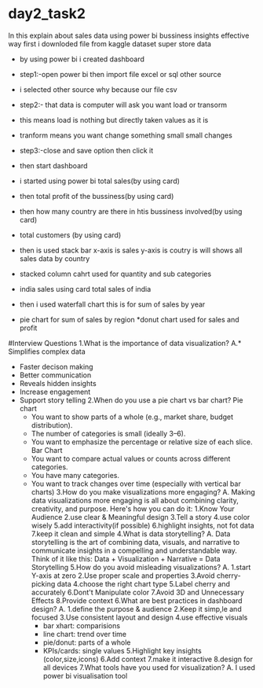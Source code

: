 # day2_task2
In this explain about sales data using power bi bussiness insights effective way
first i downloded file from kaggle dataset super store data
* by using power bi i created dashboard
* step1:-open power bi then import file excel or sql other source
* i selected other source why because our file csv
* step2:- that data is computer will ask you want load or transorm
* this means load is nothing but directly taken values as it is
* tranform means you want change something small small changes
* step3:-close and save option then click it
* then start dashboard
* i started using power bi total sales(by using card)
* then total profit of the bussiness(by using card)
* then how many country are there in htis bussiness involved(by using card)
* total customers (by using card)

* then is used stack bar x-axis is sales y-axis is coutry is will shows all sales data by country
* stacked column cahrt used for quantity and sub categories
* india sales using card total sales of india
* then i used waterfall chart this is for sum of sales by year
* pie chart for sum of sales by region
*donut chart used for sales and profit

#Interview Questions
1.What is the importance of data visualization?
A.* Simplifies complex data
  * Faster decison making
  * Better communication
  * Reveals hidden insights
  * Increase engagement
  * Support story telling
2.When do you use a pie chart vs bar chart?
    Pie chart
    * You want to show parts of a whole (e.g., market share, budget distribution).
    * The number of categories is small (ideally 3–6).
    * You want to emphasize the percentage or relative size of each slice.
    Bar Chart
    * You want to compare actual values or counts across different categories.
    * You have many categories.
    * You want to track changes over time (especially with vertical bar charts)
3.How do you make visualizations more engaging?
A. Making data visualizations more engaging is all about combining clarity, creativity, and purpose. Here's how you can do it:
   1.Know Your Audience
   2.use clear & Meaningful design
   3.Tell a story
   4.use color wisely
   5.add interactivity(if possible)
   6.highlight insights, not fot data
   7.keep it clean and simple
4.What is data storytelling?
A. Data storytelling is the art of combining data, visuals, and narrative to communicate insights in a compelling and understandable way.
Think of it like this:
 Data +  Visualization +  Narrative = Data Storytelling
5.How do you avoid misleading visualizations?
A.  1.start Y-axis at zero
    2.Use proper scale and properties
    3.Avoid cherry-picking data
    4.choose the right chart type
    5.Label cherry and accurately
    6.Dont't Manipulate color
    7.Avoid 3D and Unnecessary Effects
    8.Provide context
 6.What are best practices in dashboard design?
 A. 1.define the purpose & audience
    2.Keep it simp,le and focused
    3.Use consistent layout and design
    4.use effective visuals
       * bar xhart: comparisions
       * line chart: trend over time
       * pie/donut: parts of a whole
       * KPIs/cards: single values
    5.Highlight key insights (color,size,icons)
    6.Add context
    7.make it interactive
    8.design for all devices
7.What tools have you used for visualization?
A. I used power bi visualisation tool
      

